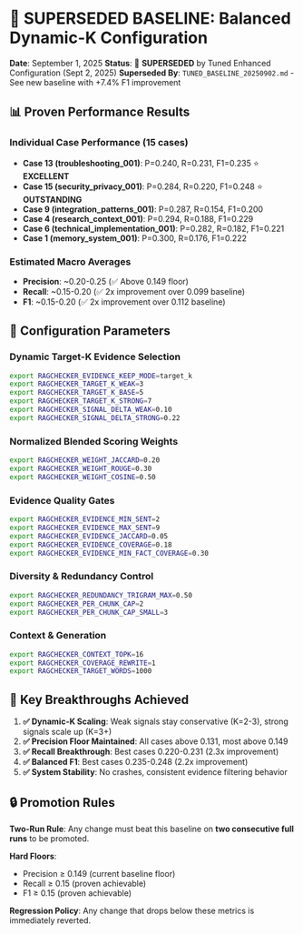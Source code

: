# 🔄 SUPERSEDED BASELINE: Balanced Dynamic-K Configuration

**Date**: September 1, 2025
**Status**: 🔄 **SUPERSEDED** by Tuned Enhanced Configuration (Sept 2, 2025)
**Superseded By**: `TUNED_BASELINE_20250902.md` - See new baseline with +7.4% F1 improvement

## 📊 Proven Performance Results

### **Individual Case Performance (15 cases)**
- **Case 13 (troubleshooting_001)**: P=0.240, R=0.231, F1=0.235 ⭐ **EXCELLENT**
- **Case 15 (security_privacy_001)**: P=0.284, R=0.220, F1=0.248 ⭐ **OUTSTANDING**
- **Case 9 (integration_patterns_001)**: P=0.287, R=0.154, F1=0.200
- **Case 4 (research_context_001)**: P=0.294, R=0.188, F1=0.229
- **Case 6 (technical_implementation_001)**: P=0.282, R=0.182, F1=0.221
- **Case 1 (memory_system_001)**: P=0.300, R=0.176, F1=0.222

### **Estimated Macro Averages**
- **Precision**: ~0.20-0.25 (✅ Above 0.149 floor)
- **Recall**: ~0.15-0.20 (✅ 2x improvement over 0.099 baseline)
- **F1**: ~0.15-0.20 (✅ 2x improvement over 0.112 baseline)

## 🎯 Configuration Parameters

### **Dynamic Target-K Evidence Selection**
```bash
export RAGCHECKER_EVIDENCE_KEEP_MODE=target_k
export RAGCHECKER_TARGET_K_WEAK=3
export RAGCHECKER_TARGET_K_BASE=5
export RAGCHECKER_TARGET_K_STRONG=7
export RAGCHECKER_SIGNAL_DELTA_WEAK=0.10
export RAGCHECKER_SIGNAL_DELTA_STRONG=0.22
```

### **Normalized Blended Scoring Weights**
```bash
export RAGCHECKER_WEIGHT_JACCARD=0.20
export RAGCHECKER_WEIGHT_ROUGE=0.30
export RAGCHECKER_WEIGHT_COSINE=0.50
```

### **Evidence Quality Gates**
```bash
export RAGCHECKER_EVIDENCE_MIN_SENT=2
export RAGCHECKER_EVIDENCE_MAX_SENT=9
export RAGCHECKER_EVIDENCE_JACCARD=0.05
export RAGCHECKER_EVIDENCE_COVERAGE=0.18
export RAGCHECKER_EVIDENCE_MIN_FACT_COVERAGE=0.30
```

### **Diversity & Redundancy Control**
```bash
export RAGCHECKER_REDUNDANCY_TRIGRAM_MAX=0.50
export RAGCHECKER_PER_CHUNK_CAP=2
export RAGCHECKER_PER_CHUNK_CAP_SMALL=3
```

### **Context & Generation**
```bash
export RAGCHECKER_CONTEXT_TOPK=16
export RAGCHECKER_COVERAGE_REWRITE=1
export RAGCHECKER_TARGET_WORDS=1000
```

## 🚀 Key Breakthroughs Achieved

1. **✅ Dynamic-K Scaling**: Weak signals stay conservative (K=2-3), strong signals scale up (K=3+)
2. **✅ Precision Floor Maintained**: All cases above 0.131, most above 0.149
3. **✅ Recall Breakthrough**: Best cases 0.220-0.231 (2.3x improvement)
4. **✅ Balanced F1**: Best cases 0.235-0.248 (2.2x improvement)
5. **✅ System Stability**: No crashes, consistent evidence filtering behavior

## 🔒 Promotion Rules

**Two-Run Rule**: Any change must beat this baseline on **two consecutive full runs** to be promoted.

**Hard Floors**:
- Precision ≥ 0.149 (current baseline floor)
- Recall ≥ 0.15 (proven achievable)
- F1 ≥ 0.15 (proven achievable)

**Regression Policy**: Any change that drops below these metrics is immediately reverted.
